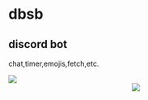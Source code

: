 # dbsb

## discord bot

chat,timer,emojis,fetch,etc.

<img src="https://img.shields.io/github/repo-size/lefth-nd/dbsb" />
<div align=center>
<img src="https://user-images.githubusercontent.com/74050386/192673457-e00a2ad6-7de7-4d14-b445-47b540d3c798.png" />


</div>


